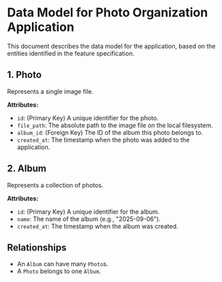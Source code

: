 # Data Model for Photo Organization Application

This document describes the data model for the application, based on the entities identified in the feature specification.

## 1. Photo

Represents a single image file.

**Attributes:**
-   `id`: (Primary Key) A unique identifier for the photo.
-   `file_path`: The absolute path to the image file on the local filesystem.
-   `album_id`: (Foreign Key) The ID of the album this photo belongs to.
-   `created_at`: The timestamp when the photo was added to the application.

## 2. Album

Represents a collection of photos.

**Attributes:**
-   `id`: (Primary Key) A unique identifier for the album.
-   `name`: The name of the album (e.g., "2025-09-06").
-   `created_at`: The timestamp when the album was created.

## Relationships

-   An `Album` can have many `Photo`s.
-   A `Photo` belongs to one `Album`.
